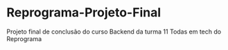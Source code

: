# Reprograma-Projeto-Final
Projeto final de conclusão do curso Backend da turma 11 Todas em tech do Reprograma
